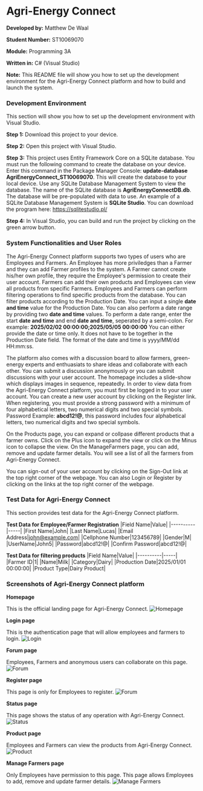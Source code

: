 # Agri-Energy Connect
**Developed by:** Matthew De Waal

**Student Number:** ST10069070

**Module:** Programming 3A

**Written in:** C# (Visual Studio)

**Note:** This README file will show you how to set up the development environment for the Agri-Energy Connect platform and how to build and launch the system.

### Development Environment
This section will show you how to set up the development environment with Visual Studio.

**Step 1:** Download this project to your device.

**Step 2:** Open this project with Visual Studio.

**Step 3:** This project uses Entity Framework Core on a SQLite database. You must run the following command to create the database on your device. Enter this command in the Package Manager Console: **update-database AgriEnergyConnect_ST10069070**. This will create the database to your local device. Use any SQLite Database Management System to view the database. The name of the SQLite database is **AgriEnergyConnectDB.db**. The database will be pre-populated with data to use. An example of a SQLite Database Management System is **SQLite Studio**. You can download the program here: <https://sqlitestudio.pl/>

**Step 4:** In Visual Studio, you can build and run the project by clicking on the green arrow button.

### System Functionalities and User Roles
The Agri-Energy Connect platform supports two types of users who are Employees and Farmers. An Employee has more priviledges than a Farmer and they can add Farmer profiles to the system. A Farmer cannot create his/her own profile, they require the Employee's permission to create their user account. Farmers can add their own products and Employees can view all products from specific Farmers. Employees and Farmers can perform filtering operations to find specific products from the database. You can filter products according to the Production Date. You can input a single **date and time** value for the Production Date. You can also perform a date range by providing two **date and time** values. To perform a date range, enter the start **date and time** and end **date and time**, seperated by a semi-colon. For example: **2025/02/02 00:00:00;2025/05/05 00:00:00** You can either provide the date or time only. It does not have to be together in the Production Date field. The format of the date and time is yyyy/MM/dd HH:mm:ss.

The platform also comes with a discussion board to allow farmers, green-energy experts and enthuasiats to share ideas and collaborate with each other. You can submit a discussion anonymously or you can submit discussions with your user account. The homepage includes a slide-show which displays images in sequence, repeatedly. In order to view data from the Agri-Energy Connect platform, you must first be logged in to your user account. You can create a new user account by clicking on the Register link. When registering, you must provide a strong password with a minimum of four alphabetical letters, two numerical digits and two special symbols. Password Example: **abcd12!@**, this password includes four alphabetical letters, two numerical digits and two special symbols.

On the Products page, you can expand or collpase different products that a farmer owns. Click on the Plus icon to expand the view or click on the Minus icon to collapse the view. On the ManageFarmers page, you can add, remove and update farmer details. You will see a list of all the farmers from Agri-Energy Connect.

You can sign-out of your user account by clicking on the Sign-Out link at the top right corner of the webpage. You can also Login or Register by clicking on the links at the top right corner of the webpage.

### Test Data for Agri-Energy Connect
This section provides test data for the Agri-Energy Connect platform.

**Test Data for Employee/Farmer Registration**
|Field Name|Value|
|----------|-----|
|First Name|John|
|Last Name|Lucas|
|Email Address|john@example.com|
|Cellphone Number|123456789|
|Gender|M|
|UserName|John5|
|Password|abcd12!@|
|Confirm Password|abcd12!@|

**Test Data for filtering products**
|Field Name|Value|
|----------|-----|
|Farmer ID|1|
|Name|Milk|
|Category|Dairy|
|Production Date|2025/01/01 00:00:00|
|Product Type|Dairy Product|

### Screenshots of Agri-Energy Connect platform
**Homepage**

This is the official landing page for Agri-Energy Connect.
![Homepage](readme_img/screenshot-1.png)

**Login page**

This is the authentication page that will allow employees and farmers to login.
![Login](readme_img/screenshot-2.png)

**Forum page**

Employees, Farmers and anonymous users can collaborate on this page.
![Forum](readme_img/screenshot-3.png)

**Register page**

This page is only for Employees to register.
![Forum](readme_img/screenshot-4.png)

**Status page**

This page shows the status of any operation with Agri-Energy Connect.
![Status](readme_img/screenshot-5.png)

**Product page**

Employees and Farmers can view the products from Agri-Energy Connect.
![Product](readme_img/screenshot-6.png)

**Manage Farmers page**

Only Employees have permission to this page. This page allows Employees to add, remove and update farmer details.
![Manage Farmers](readme_img/screenshot-7.png)
